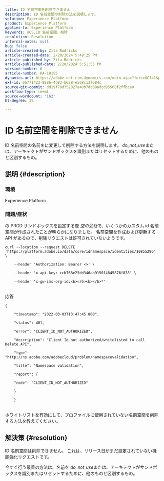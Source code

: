 ```yaml
---
title: ID 名前空間を削除できません
description: ID 名前空間の削除方法を説明します。
solution: Experience Platform
product: Experience Platform
applies-to: Experience Platform
keywords: KCS,ID 名前空間，削除
resolution: Resolution
internal-notes: null
bug: false
article-created-by: Zita Rodricks
article-created-date: 2/20/2024 5:49:25 PM
article-published-by: Zita Rodricks
article-published-date: 2/20/2024 5:51:55 PM
version-number: 6
article-number: KA-18155
dynamics-url: https://adobe-ent.crm.dynamics.com/main.aspx?forceUCI=1&pagetype=entityrecord&etn=knowledgearticle&id=e8603b5f-18d0-ee11-9079-6045bd006b4b
exl-id: 0b771423-8886-4d83-b628-e568c13f684c
source-git-commit: dd19f78d752827e48b7dc68adcd95500f2ffbca0
workflow-type: tm+mt
source-wordcount: '162'
ht-degree: 3%

---
```


# ID 名前空間を削除できません


ID 名前空間の名前をに変更して削除する方法を説明します。 *do_not_use*&#x200B;または、アーキテクトがサンドボックスを識別またはリセットするために、他のものと区別するもの。

## 説明 {#description}


### <b>環境</b>

Experience Platform



### <b>問題/症状</b>

の PROD サンドボックスを設定する際 *空の会社*&#x200B;で、いくつかのカスタム id 名前空間が作成されたことが明らかになりました。 名前空間を作成および更新する API があるので、削除リクエストは許可されていないようです。


```
curl --location --request DELETE 'https://platform.adobe.io/data/core/idnamespace/identities/10855296' \

    --header 'Authorization: Bearer <>' \

    --header 'x-api-key: ccb768e25dd346ab915014845876f828' \

    --header 'x-gw-ims-org-id:<b></b><b></b>*'
```


<br>応答<br>

```
{

    "timestamp": "2022-03-03T13:47:45.800",

    "status": 401,

    "error": "CLIENT_ID_NOT_AUTHORIZED",

    "description": "Client Id not authorized/whitelisted to call Delete API",

    "type": "http://ns.adobe.com/adobecloud/problem/namespacevalidation",

    "title": "Namespace validation",

    "report": {

    "code": "CLIENT_ID_NOT_AUTHORIZED"

    }

    }
```


<br>ホワイトリストを有効にして、プロファイルに使用されていない名前空間を削除する方法を教えてください。<br>



## 解決策 {#resolution}


ID 名前空間は削除できません。 これは、リリース日がまだ設定されていない機能強化リクエストです。

今すぐ行う最善の方法は、名前を *do_not_use*&#x200B;または、アーキテクトがサンドボックスを識別またはリセットするために、他のものと区別するもの。
